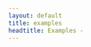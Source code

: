 ```yaml
---
layout: default
title: examples
headtitle: Examples -
---
```


<script type="syntaxhighlighter" class="brush: scala">



package org.squeryl.demos;

import org.squeryl.PrimitiveTypeMode.\_  
import org.squeryl.adapters.H2Adapter  
import org.squeryl.{Session, KeyedEntity, Schema}

// The root object of the schema. Inheriting KeyedEntity\[T\] is not
mandatory  
// it just makes primary key methods available (delete and lookup) on
tables.  
class MusicDbObject extends KeyedEntity\[Long\] {  
var id: Long = 0  
}

class Artist(var name:String) extends MusicDbObject {

// this returns a Query\[Song\] which is also an Iterable\[Song\] :  
def songs = from(MusicDb.songs)(s =\> where(s.artistId === id)
select(s))

def newSong(title: String, filePath: Option\[String\]) =  
MusicDb.songs.insert(new Song(title, id, filePath))  
}

// Option\[\] members are mapped to nullable database columns,  
// otherwise they have a NOT NULL constraint.  
class Song(var title: String, var artistId: Long, var filePath:
Option\[String\]) extends MusicDbObject {

// IMPORTANT : currently classes with Option\[\] members **must**
provide a zero arg  
// constructor where every Option\[T\] member gets initialized with
Some(t:T).  
// or else Squeryl will not be able to reflect the type of the field,
and an exception will  
// be thrown at table instantiation time.  
def this() = this(“”, 0, Some(“”))

// the schema can be imported in the scope, to lighten the syntax :  
import MusicDb.\_

// An alternative (shorter) syntax for single table queries :  
def artist = artists.where(a =\> a.id === artistId).single

// Another alternative for lookup by primary key, since Artist is a  
// KeyedEntity\[Long\], it’s table has a lookup\[Long\](k: Long)  
// method available :  
def lookupArtist = artists.lookup(artistId)  
}

class Playlist(var name: String, var path: String) extends MusicDbObject
{

import MusicDb.\_

// a two table join :  
def songsInPlaylistOrder =  
from(playlistElements, songs)((ple, s) =\>  
where(ple.playlistId = id and ple.songId = s.id)  
select(s)  
orderBy(ple.songNumber asc)  
)

def addSong(s: Song) = {

// Note how this query can be implicitly converted to an Int since it
returns  
// at most one row, this applies to all single column aggregate queries
with no groupBy clause.  
// The nvl function in this example changed the return type to Int,
from  
// Option\[Int\], since the ‘max’ function (like all aggregates, ‘count’
being the only exception).  
val nextSongNumber: Int =  
from(playlistElements)(ple =\>  
where(ple.playlistId === id)  
compute(nvl(max(ple.songNumber), 0))  
)

playlistElements.insert(new PlaylistElement(nextSongNumber, id, s.id))  
}

// New concept : a group query with aggregate functions return
GroupWithMeasures\[K,M\]  
// where K and M are tuples whose members correspond to the group by
list and compute list  
// respectively.  
private def \_songCountByArtistId =  
from(artists, songs)((a,s) =\>  
where(a.id === s.artistId)  
groupBy(a.id)  
compute(count)  
)

// Queries are nestable just as they would in SQL  
def songCountForAllArtists =  
from(\_songCountByArtistId, artists)((sca,a) =\>  
where(sca.key === a.id)  
select((a, sca.measures))  
)

// Unlike SQL, a function that returns a query can be nested  
// as if it were a query, notice the nesting of ‘songsOf’  
// allowing DRY persistence layers as reuse is enhanced.  
def latestSongFrom(artistId: Long) =  
from(songsOf(artistId))(s =\>  
select(s)  
orderBy(s.id desc)  
).headOption

def songsOf(artistId: Long) =  
from(playlistElements, songs)((ple,s) =\>  
where(id = ple.playlistId and ple.songId = s.id and s.artistId ===
artistId)  
select(s)  
)  
}

class PlaylistElement(var songNumber: Int, var playlistId: Long, var
songId: Long)

object MusicDb extends Schema {

val songs = table\[Song\]  
val artists = table\[Artist\]  
val playlists = table\[Playlist\]  
val playlistElements = table\[PlaylistElement\]  
}

object KickTheTires {

import MusicDb.\_

//A Squeryl session is a thin wrapper over a JDBC connection :  
Class.forName(“org.h2.Driver”);  
val session = Session.create(  
java.sql.DriverManager.getConnection(“jdbc:h2:\~/test”, “sa”, “”),  
//Currently there are adapters for Oracle, Postgres, MySQL and H2 :  
new H2Adapter  
)

try {  
session.work {  
// database access code goes here  
test  
session.connection.commit  
}  
}  
catch {  
case e:Exception =\> session.connection.rollback  
}

def test = {

val herbyHancock = artists.insert(new Artist(“Herby Hancock”))  
val ponchoSanchez = artists.insert(new Artist(“Poncho Sanchez”))  
val mongoSantaMaria = artists.insert(new Artist(“Mongo Santa Maria”))

val watermelonMan = herbyHancock.newSong(“Watermelon Man”, None)  
val besameMama = mongoSantaMaria.newSong(“Besame Mama”,
Some(“c:/MyMusic/besameMama.flac”))  
val freedomSound = ponchoSanchez.newSong(“Freedom Sound”, None)  
}  
}



</script>
